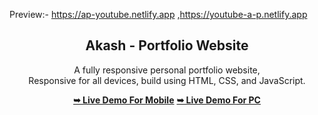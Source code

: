 Preview:- https://ap-youtube.netlify.app ,https://youtube-a-p.netlify.app

<div align="center">
  
  <h2 align="center">Akash - Portfolio Website</h2>

  A fully responsive personal portfolio website, <br />Responsive for all devices, build using HTML, CSS, and JavaScript.

  <a href="https://ap-youtube.netlify.app/"><strong>➥ Live Demo For Mobile</strong></a>
   <a href="https://youtube-a-p.netlify.app/"><strong>➥ Live Demo For PC</strong></a>

</div>





